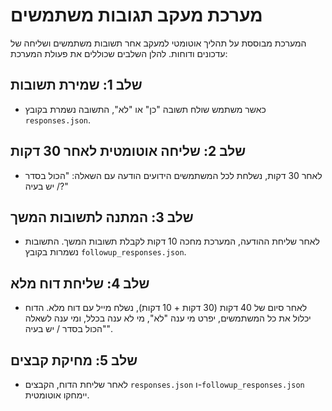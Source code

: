 # מערכת מעקב תגובות משתמשים

המערכת מבוססת על תהליך אוטומטי למעקב אחר תשובות משתמשים ושליחה של עדכונים ודוחות. להלן השלבים שכוללים את פעולת המערכת:

## שלב 1: שמירת תשובות
- כאשר משתמש שולח תשובה "כן" או "לא", התשובה נשמרת בקובץ `responses.json`.

## שלב 2: שליחה אוטומטית לאחר 30 דקות
- לאחר 30 דקות, נשלחת לכל המשתמשים הידועים הודעה עם השאלה: "הכול בסדר / יש בעיה?"

## שלב 3: המתנה לתשובות המשך
- לאחר שליחת ההודעה, המערכת מחכה 10 דקות לקבלת תשובות המשך. התשובות נשמרות בקובץ `followup_responses.json`.

## שלב 4: שליחת דוח מלא
- לאחר סיום של 40 דקות (30 דקות + 10 דקות), נשלח מייל עם דוח מלא. הדוח יכלול את כל המשתמשים, יפרט מי ענה "לא", מי לא ענה בכלל, ומי ענה לשאלה "הכול בסדר / יש בעיה".

## שלב 5: מחיקת קבצים
- לאחר שליחת הדוח, הקבצים `responses.json` ו-`followup_responses.json` יימחקו אוטומטית.
